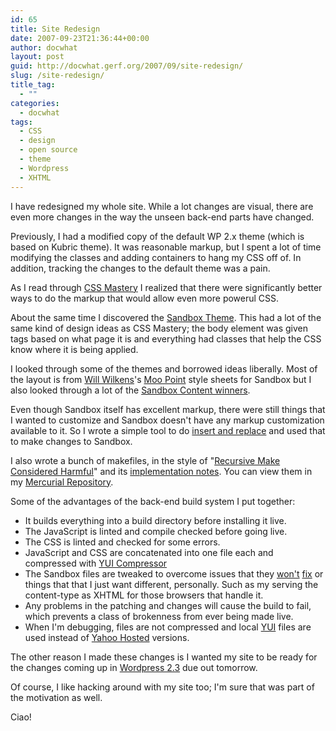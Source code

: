 ```yaml
---
id: 65
title: Site Redesign
date: 2007-09-23T21:36:44+00:00
author: docwhat
layout: post
guid: http://docwhat.gerf.org/2007/09/site-redesign/
slug: /site-redesign/
title_tag:
  - ""
categories:
  - docwhat
tags:
  - CSS
  - design
  - open source
  - theme
  - Wordpress
  - XHTML
---
```

I have redesigned my whole site.  While a lot changes are visual, there are even more changes in the way the unseen back-end parts have changed.

Previously, I had a modified copy of the default WP 2.x theme (which is based on Kubric theme).  It was reasonable markup, but I spent a lot of time modifying the  classes and adding containers to hang my CSS off of.  In addition, tracking the changes to the default theme was a pain.

As I read through <a title="CSS Mastery: : Advanced Web Standards Solutions by Andy Budd" href="http://www.amazon.com/gp/redirect.html%3FASIN=1590596145%26tag=thedocwha-20%26lcode=xm2%26cID=2025%26ccmID=165953%26location=/o/ASIN/1590596145%253FSubscriptionId=0EMV44A9A5YT1RVDGZ82">CSS Mastery</a> I realized that there were significantly better ways to do the markup that would allow even more powerul CSS.

About the same time I discovered the <a href="http://www.plaintxt.org/themes/sandbox/">Sandbox Theme</a>.  This had a lot of the same kind of design ideas as CSS Mastery; the body element was given tags based on what page it is and everything had classes that help the CSS know where it is being applied.

I looked through some of the themes and borrowed ideas liberally.  Most of the layout is from <a href="http://iamww.com/">Will Wilkens</a>'s <a href="http://iamww.com/wordpress-theme-moo-point">Moo Point</a> style sheets for Sandbox but I also looked through a lot of the <a href="http://www.sndbx.org/2007/08/07/and-the-winners-are/">Sandbox Content winners</a>.

Even though Sandbox itself has excellent markup, there were still things that I wanted to customize and Sandbox doesn't have any markup customization available to it.  So I wrote a simple tool to do <a href="http://hg.gerf.org/docwhat.web/file/theme/bin/insert">insert and replace</a> and used that to make changes to Sandbox.

I also wrote a bunch of makefiles, in the style of "<a href="http://miller.emu.id.au/pmiller/books/rmch/">Recursive Make Considered Harmful</a>" and its <a href="http://www.xs4all.nl/~evbergen/nonrecursive-make.html">implementation notes</a>.  You can view them in my <a href="http://hg.gerf.org/docwhat.web/file/dc122d29d493/theme/">Mercurial Repository</a>.

Some of the advantages of the back-end build system I put together:
<ul>
	<li>It builds everything into a build directory before installing it live.</li>
	<li>The JavaScript is linted and compile checked before going live.</li>
	<li>The CSS is linted and checked for some errors.</li>
	<li>JavaScript and CSS are concatenated into one file each and compressed with <a href="http://www.julienlecomte.net/blog/2007/08/13/introducing-the-yui-compressor/">YUI Compressor</a></li>
	<li>The Sandbox files are tweaked to overcome issues that they <a href="http://code.google.com/p/sandbox-theme/issues/detail?id=40">won't</a> <a href="http://code.google.com/p/sandbox-theme/issues/detail?id=41">fix</a> or things that that I just want different, personally.  Such as my serving the content-type as XHTML for those browsers that handle it.</li>
	<li>Any problems in the patching and changes will cause the build to fail, which prevents a class of brokenness from ever being made live.</li>
	<li>When I'm debugging, files are not compressed and local <a href="http://developer.yahoo.com/yui/">YUI</a> files are used instead of <a href="http://developer.yahoo.com/yui/articles/hosting/">Yahoo Hosted</a> versions.</li>
</ul>
The other reason I made these changes is I wanted my site to be ready for the changes coming up in <a href="http://codex.wordpress.org/Version_2.3">Wordpress 2.3</a> due out tomorrow.

Of course, I like hacking around with my site too; I'm sure that was part of the motivation as well.

Ciao!